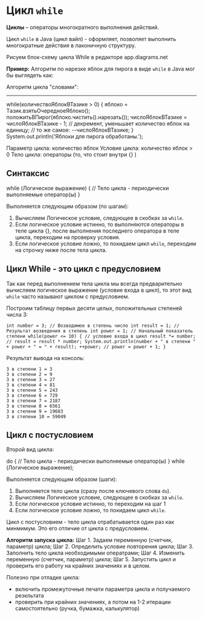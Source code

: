 # Цикл `while`

**Циклы** – операторы многократного выполнения действий.

Цикл `while` в Java (цикл вайл) - оформляет, позволяет выполнить многократные действия в 
лаконичную структуру. 

Рисуем блок-схему цикла While в редакторе app.diagrams.net 

**Пример:**
Алгоритм по нарезке яблок для пирога в виде `while` в Java мог бы выглядеть как:

Алгоритм цикла "словами":
_______________________
while(количествоЯблокВТазике > 0) {
    яблоко = Tазик.взятьОчередноеЯблоко();
    положитьВПирог(яблоко.чистить().нарезать());
    числоЯблокВТазике = числоЯблокВТазике - 1;
        // декремент, уменьшает количество яблок на единицу;
        // то же самое: --числоЯблокВТазике; 
}
System.out.println('Яблоки для пирога обработаны.');

Параметр цикла: количество яблок
Условие цикла: количество яблок > 0
Тело цикла: операторы (то, что стоит внутри {} )

## Синтаксис

while (Логическое выражение) {
	// Тело цикла - периодически выполняемые оператор(ы)
}

Выполняется следующим образом (по шагам):
1. Вычисляем Логическое условие, следующее в скобках за `while`.
2. Если логическое условие истинно, то выполняются операторы в теле цикла {}, 
после выполнения последнего оператора в теле цикла, переходим на проверку условия.
3. Если логическое условие ложно, то покидаем цикл `while`, переходим на строчку ниже после тела цикла.

## Цикл While - это цикл с предусловием

Так как перед выполнением тела цикла мы всегда предварительно вычисляем логическое выражение (условие входа в цикл), 
то этот вид `while` часто называют циклом с предусловием.

Построим таблицу  первых десяти целых, положительных степеней числа 3:

`int number = 3; // Возводимое в степень число
int result = 1; // Результат возведения в степень
int power = 1; // Начальный показатель степени
while(power <= 10) { // условие входа в цикл
  result *= number; // result = result * number;
  System.out.println(number + " в степени " + power + " = " + result);
  ++power; // power = power + 1;
}`

Результат вывода на консоль:

```
3 в степени 1 = 3
3 в степени 2 = 9
3 в степени 3 = 27
3 в степени 4 = 81
3 в степени 5 = 243
3 в степени 6 = 729
3 в степени 7 = 2187
3 в степени 8 = 6561
3 в степени 9 = 19683
3 в степени 10 = 59049
```

## Цикл с постусловием

Второй вид цикла:

do {
    // Тело цикла - периодически выполняемые оператор(ы)
} while (Логическое выражение);

Выполняется следующим образом (шаги):
1. Выполняется тело цикла (сразу после ключевого слова `do`).
2. Вычисляем Логическое условие, следующее в скобках за `while`.
3. Если логическое условие истинно, то переходим на шаг 1
4. Если логическое условие ложно, то покидаем цикл `while`.

Цикл с постусловием - тело цикла отрабатывается один раз как минмимум.
Это его отличие от цикла с предусловием.


**Алгоритм запуска цикла:**
Шаг 1. Задаем переменную (счетчик, параметр) цикла;
Шаг 2. Определить условие повторения цикла;
Шаг 3. Заполнить тело цикла необходимыми оператрами;
Шаг 4. Изменить переменную (счетчик, параметр) цикла;
Шаг 5. Запустить цикл и проверить его работу на крайних значениях и в целом.

Полезно при отладке цикла:
- включить промежуточные печати параметра цикла и получаемого резкльтата
- проверить при крайних значениях, а потом на 1-2 итерации самостоятельно (ручка, бумажка, калькулятор)